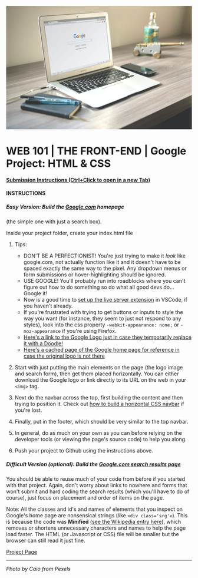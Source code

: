 ![](README.jpg)

# WEB 101 | THE FRONT-END | Google Project: HTML & CSS

[**Submission Instructions (Ctrl+Click to open in a new Tab)**](https://github.com/SocialHackersAcademy/FrontEndCourseExercises/#instructions)

#### INSTRUCTIONS

##### Easy Version: Build the [Google.com](http://www.google.com) homepage

(the simple one with just a search box).

Inside your project folder, create your index.html file

1. Tips:
   - DON'T BE A PERFECTIONIST! You're just trying to make it _look_ like google.com, not actually function like it and it doesn't have to be spaced exactly the same way to the pixel. Any dropdown menus or form submissions or hover-highlighting should be ignored.
   - USE GOOGLE! You'll probably run into roadblocks where you can't figure out how to do something so do what all good devs do... Google it!
   - Now is a good time to [set up the live server extension](https://youtu.be/mGORIVStWWc) in VSCode, if you haven't already.
   - If you're frustrated with trying to get buttons or inputs to style the way you want (for instance, they seem to just not respond to any styles), look into the css property `-webkit-appearance: none;` or `-moz-appearance` if you're using Firefox.
   - [Here's a link to the Google Logo just in case they temporarily replace it with a Doodle!](https://www.google.com/images/branding/googlelogo/1x/googlelogo_color_272x92dp.png)
   - [Here's a cached page of the Google home page for reference in case the original logo is not there](https://web.archive.org/web/20191130234759/https://www.google.com/)
2. Start with just putting the main elements on the page (the logo image and search form), then get them placed horizontally. You can either download the Google logo or link directly to its URL on the web in your `<img>` tag.

3. Next do the navbar across the top, first building the content and then trying to position it. Check out [how to build a horizontal CSS navbar](http://www.w3schools.com/css/css_navbar.asp) if you're lost.

4. Finally, put in the footer, which should be very similar to the top navbar.

5. In general, do as much on your own as you can before relying on the developer tools (or viewing the page's source code) to help you along.

6. Push your project to Github using the instructions above. 

##### Difficult Version (optional): Build the [Google.com search results page](https://www.google.com/search?q=build+this+webpage)

You should be able to reuse much of your code from before if you started with that project. Again, don't worry about links to nowhere and forms that won't submit and hard coding the search results (which you'll have to do of course), just focus on placement and order of items on the page.

Note: All the classes and id's and names of elements that you inspect on Google's home page are nonsensical strings (like `<div class='srg'>`). This is because the code was **Minified** ([see the Wikipedia entry here](<http://en.wikipedia.org/wiki/Minification_(programming)>)), which removes or shortens unnecessary characters and names to help the page load faster. The HTML (or Javascript or CSS) file will be smaller but the browser can still read it just fine.


[Project Page](https://athena.socialhackersacademy.org/topic/project-html-css/)

---

_Photo by Caio from Pexels_